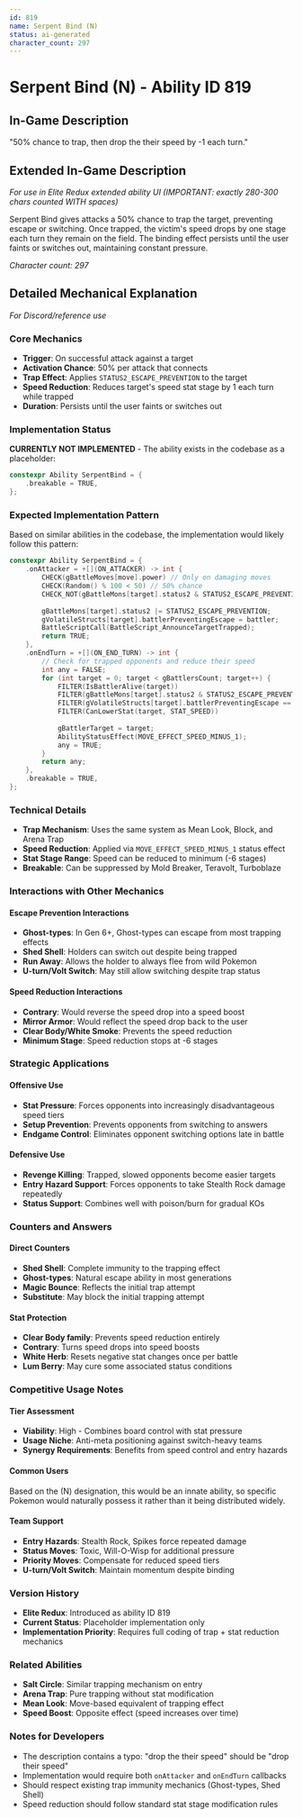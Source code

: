 ```yaml
---
id: 819
name: Serpent Bind (N)
status: ai-generated
character_count: 297
---
```


# Serpent Bind (N) - Ability ID 819

## In-Game Description
"50% chance to trap, then drop the their speed by -1 each turn."

## Extended In-Game Description
*For use in Elite Redux extended ability UI (IMPORTANT: exactly 280-300 chars counted WITH spaces)*

Serpent Bind gives attacks a 50% chance to trap the target, preventing escape or switching. Once trapped, the victim's speed drops by one stage each turn they remain on the field. The binding effect persists until the user faints or switches out, maintaining constant pressure.

*Character count: 297*

## Detailed Mechanical Explanation
*For Discord/reference use*

### Core Mechanics
- **Trigger**: On successful attack against a target
- **Activation Chance**: 50% per attack that connects
- **Trap Effect**: Applies `STATUS2_ESCAPE_PREVENTION` to the target
- **Speed Reduction**: Reduces target's speed stat stage by 1 each turn while trapped
- **Duration**: Persists until the user faints or switches out

### Implementation Status
**CURRENTLY NOT IMPLEMENTED** - The ability exists in the codebase as a placeholder:
```cpp
constexpr Ability SerpentBind = {
    .breakable = TRUE,
};
```

### Expected Implementation Pattern
Based on similar abilities in the codebase, the implementation would likely follow this pattern:

```cpp
constexpr Ability SerpentBind = {
    .onAttacker = +[](ON_ATTACKER) -> int {
        CHECK(gBattleMoves[move].power) // Only on damaging moves
        CHECK(Random() % 100 < 50) // 50% chance
        CHECK_NOT(gBattleMons[target].status2 & STATUS2_ESCAPE_PREVENTION) // Not already trapped
        
        gBattleMons[target].status2 |= STATUS2_ESCAPE_PREVENTION;
        gVolatileStructs[target].battlerPreventingEscape = battler;
        BattleScriptCall(BattleScript_AnnounceTargetTrapped);
        return TRUE;
    },
    .onEndTurn = +[](ON_END_TURN) -> int {
        // Check for trapped opponents and reduce their speed
        int any = FALSE;
        for (int target = 0; target < gBattlersCount; target++) {
            FILTER(IsBattlerAlive(target))
            FILTER(gBattleMons[target].status2 & STATUS2_ESCAPE_PREVENTION)
            FILTER(gVolatileStructs[target].battlerPreventingEscape == battler)
            FILTER(CanLowerStat(target, STAT_SPEED))
            
            gBattlerTarget = target;
            AbilityStatusEffect(MOVE_EFFECT_SPEED_MINUS_1);
            any = TRUE;
        }
        return any;
    },
    .breakable = TRUE,
};
```

### Technical Details
- **Trap Mechanism**: Uses the same system as Mean Look, Block, and Arena Trap
- **Speed Reduction**: Applied via `MOVE_EFFECT_SPEED_MINUS_1` status effect
- **Stat Stage Range**: Speed can be reduced to minimum (-6 stages)
- **Breakable**: Can be suppressed by Mold Breaker, Teravolt, Turboblaze

### Interactions with Other Mechanics

#### Escape Prevention Interactions
- **Ghost-types**: In Gen 6+, Ghost-types can escape from most trapping effects
- **Shed Shell**: Holders can switch out despite being trapped
- **Run Away**: Allows the holder to always flee from wild Pokemon
- **U-turn/Volt Switch**: May still allow switching despite trap status

#### Speed Reduction Interactions
- **Contrary**: Would reverse the speed drop into a speed boost
- **Mirror Armor**: Would reflect the speed drop back to the user
- **Clear Body/White Smoke**: Prevents the speed reduction
- **Minimum Stage**: Speed reduction stops at -6 stages

### Strategic Applications

#### Offensive Use
- **Stat Pressure**: Forces opponents into increasingly disadvantageous speed tiers
- **Setup Prevention**: Prevents opponents from switching to answers
- **Endgame Control**: Eliminates opponent switching options late in battle

#### Defensive Use
- **Revenge Killing**: Trapped, slowed opponents become easier targets
- **Entry Hazard Support**: Forces opponents to take Stealth Rock damage repeatedly
- **Status Support**: Combines well with poison/burn for gradual KOs

### Counters and Answers

#### Direct Counters
- **Shed Shell**: Complete immunity to the trapping effect
- **Ghost-types**: Natural escape ability in most generations
- **Magic Bounce**: Reflects the initial trap attempt
- **Substitute**: May block the initial trapping attempt

#### Stat Protection
- **Clear Body family**: Prevents speed reduction entirely
- **Contrary**: Turns speed drops into speed boosts
- **White Herb**: Resets negative stat changes once per battle
- **Lum Berry**: May cure some associated status conditions

### Competitive Usage Notes

#### Tier Assessment
- **Viability**: High - Combines board control with stat pressure
- **Usage Niche**: Anti-meta positioning against switch-heavy teams
- **Synergy Requirements**: Benefits from speed control and entry hazards

#### Common Users
Based on the (N) designation, this would be an innate ability, so specific Pokemon would naturally possess it rather than it being distributed widely.

#### Team Support
- **Entry Hazards**: Stealth Rock, Spikes force repeated damage
- **Status Moves**: Toxic, Will-O-Wisp for additional pressure
- **Priority Moves**: Compensate for reduced speed tiers
- **U-turn/Volt Switch**: Maintain momentum despite binding

### Version History
- **Elite Redux**: Introduced as ability ID 819
- **Current Status**: Placeholder implementation only
- **Implementation Priority**: Requires full coding of trap + stat reduction mechanics

### Related Abilities
- **Salt Circle**: Similar trapping mechanism on entry
- **Arena Trap**: Pure trapping without stat modification
- **Mean Look**: Move-based equivalent of trapping effect
- **Speed Boost**: Opposite effect (speed increases over time)

### Notes for Developers
- The description contains a typo: "drop the their speed" should be "drop their speed"
- Implementation would require both `onAttacker` and `onEndTurn` callbacks
- Should respect existing trap immunity mechanics (Ghost-types, Shed Shell)
- Speed reduction should follow standard stat stage modification rules